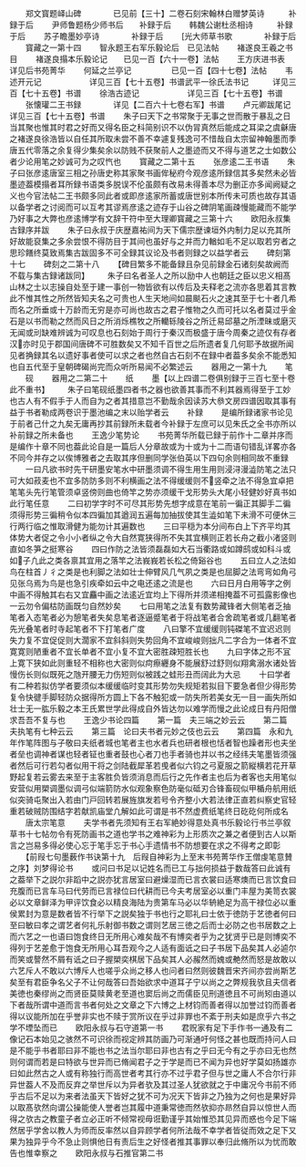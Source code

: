 <!-- { "loadSidebar": true } -->
　　郑文寳题峄山碑　　　　已见前【三十】二卷石刻宋翰林白赠梦英诗　　　补録于后
　　尹师鲁题杨少师书后　　补録于后
　　韩魏公谢杜丞相诗　　　补録于后
　　苏子瞻墨妙亭诗　　　　补録于后
　　光大师草书歌　　　　补録于后
　　寳藏之一第十四
　　智永题王右军乐毅论后　已见法帖
　　褚遂良王羲之书目
　　褚遂良搨本乐毅论记　　已见一百【六十一卷】法帖
　　王方庆进书表　　　　　详见后书苑菁华
　　何延之兰亭记　　　　　已见一百【四十七卷】法帖
　　韦述开元记　　　　　　详见三百【七十五卷】书谱武平一徐氏法书记　　　详见三百【七十五卷】书谱
　　徐浩古迹记　　　　　　详见三百【七十五卷】书谱
　　张懐瓘二王书録　　　　详见【二百六十七卷右军】书谱
　　卢元卿跋尾记　　　　　详见三百【七十五卷】书谱
　　朱子曰天下之书常聚于无事之世而散于暴乱之日当其聚也惟其时君之好而又得名臣之科简别识不以伪冐真然后能成之耳梁之虞龢唐之褚遂良徐浩皆以自任其所取未尝不善不幸遽复残逸可不惜哉自太宗留神翰墨而季唐五代零落之余复得少集矣余以防贱不获聚前人之墨迹而又不得与道艺之士如数公者少论用笔之妙诚可为之叹忾也
　　寳藏之二第十五
　　张彦逺二王书语
　　朱子曰张彦逺唐室三相之孙唐史称其家聚书画侔秘府今观彦逺所録信其多矣然未必皆墨迹葢模搨者耳所録书语类多脱误不伦虽颇有改易未得善本尽为删正亦多闻阙疑之义也今官法帖二王书颇多同此者或即彦逺家所蓄或唐世别本所传未可质也故存其语以备学者之讨阅而可以互考其谬焉彦逺之迹存于山谷之碑阴笔画疎慢能藏而不能学乃好事之大弊也彦逺博学有文辞干符中至大理卿寳藏之三第十六
　　欧阳永叔集古録序并跋
　　朱子曰永叔于庆歴嘉祐间为天下儒宗歴谏垣外内制力足以充其所好故能裒集之多余尝恨不得防目于其间也虽好与之并而力輶如毛不足以取若穷者之思珍饍终莫致焉集古跋固多不可全録其议论及书者则録之以益学者云
　　碑刻第十七
　　碑刻之二第十八
　　【碑目繁多不能备録且杂见前録金石诸刻矣故阙而不载与集古録诸跋同】
　　朱子曰名者圣人之所以励中人也朝廷之臣以忠义相髙山林之士以志操自处至于建一事创一物皆欲有以传后及夫释老之流亦各思着其言教此不惟其性之所然皆知夫名之可贵也人生天地间如晨颷石火之速其至于七十者几希而名之所垂或十万龄而无穷是亦可尚也故古之君子惟物之久而可托以名者莫过乎金石是以书而勒之然而风日之所消烁樵牧之所轥轹陵谷之所迁易邱墓之所湮昧或磨灭无闻或刓缺难辨诚为可叹息也石刻始于周行于秦汉而极盛于唐今周秦之迹仅有存者汉亦时见于郡国间唐碑不可胜数矣又不知千百世之后所遗者复几何耶予故据所闻见者捔録其名以遗好事者使可以求之者也然自古石刻不在録中者葢多矣余不能悉知也自五代至于皇朝碑碣尚完而众听所易闻不必繁述云
　　器用之一第十九
　　笔
　　砚
　　器用之二第二十
　　纸
　　墨【以上四谱二卷俱别録于三百七至十卷此不重书】
　　朱子曰笔砚纸墨四者书之器也欲善其事而不利其器焉得至于工妙也古人有不假手于人而自为之者其措意岂不勤哉余因读苏大叅文房四谱因取其事有益于书者勒成两卷识于墨池编之末以贻学者云
　　补録
　　是编所録诸家书论见于前者己什之九矣无庸再抄其前録所未载者今补録于左庶可以见朱氏之全书亦所以补前録之所未备也
　　王逸少笔势论
　　书苑菁华所载已録于前作十二章并序而是编作十章不同也葢此论自是一篇后人分章故或为十或为十二而语句错乱详畧亦各不同今并存之以俟博雅者之去取其序但删同学张伯英以下四句余则相同故不重録
　　一曰凡欲书时先干研墨安笔水中研墨须调不得生用生用则浸浔漫澁防笔之法只可大如菽麦也不宜多防防多则不利横画之法不得缓缓则不竖牵之法不得急宜卓把笔笔头先行笔管须卓竖傍则曲也倚竿之势亦须缓干戈形势头大尾小轻健妙好真书如此行笔任意
　　二曰初学字时不可尽其形势先想字成意在笔前一徧正其脚手二徧须得形势三徧稍令似本四徧加其遒润五遍每加抽拔使其生澁如笔下未滑不可便休三行两行临之惟取滑健为能勿计其遍数也
　　三曰平穏为本分间布白上下齐平均其体势大者促之令小小者纵之令大自然寛狭得所不失其宜横则正若长舟之截小渚竖则直如冬笋之挺寒谷
　　四曰作防之法皆须磊磊如大石当衢路或如蹲鸱或如科斗或如子凢此之类各禀其宜用之落竿之法峩峩若长松之倚谿谷也
　　五曰立人之法如鸟在柱首丿彳之类是也利脚之法如壮士伸臂风几气夙之类是也屈脚之法弯弯如角弓见张乌焉为鸟是也急引疾牵如云中之电还逺之流是也
　　六曰日月白用等字之例中画不得触其右右又宜麤中画之法逺近宜均上下得所并须递相掩葢不可孤露影像也一云勿令偏枯防画既匀自然妙矣
　　七曰用笔之法复有数势藏锋者大侧笔者乏抽笔者入态笔者必为憩笔者失矣息笔者逐逼蹙笔者于将战笔者合舍疏笔者或几翻笔者先光叠笔者时寺起笔者不下打笔者广度
　　八曰擎不宜缓缓则钝磔笔不宜迟迟则失力复不宜促促则大濶家不宜斜斜则失势回角不宜峻峻则拙凡二字合为一体者不宜寛寛则陋重者不宜长单者不宜小复不宜大密胜疎短胜长也
　　九曰字体之形不冝上寛下狭如此则重轻不相称也大密则似疴瘵纒身不能展舒过舒则似翔禽溺水诸处皆慢伤长则似既死之虺开腰无力伤短则似被践之蛙形丑而阔此为大忌
　　十曰学者有二种若拟仿学者要须似本缓缓临时变其形势勿失规矩若拟目下要急者但少得形势复令快徤手脚轻防众据得所方圆上下各不触犯或一防失所若美女无一目一画失所如壮士无一肱乐毅之本王氏累世学此得成自外皆达勿以难学而慢之此论成日有丹阳僧求吾吾不复与也
　　王逸少书论四篇
　　第一篇　夫三端之妙云云
　　第二篇　夫执笔有七种云云
　　第三篇　论曰夫书者元妙之伎也云云
　　第四篇　永和九年作笔阵图与子敬曰夫纸者城也笔者主也水者兵也研者根也恬者智也躁者形也夫坐者垒也调神者谋也轻者钲也重者鼓也心者刀也手者骑也并以书之经纬夫笔墨皆须强者然后可行若勾者似用干将之剑陆截犀革若曵者似六钧之弓夏服之箭縦横若花开草野起复若云雾去来至于主客胜负皆须消息而后行之先作者主也后为者客也夫用笔似安营似用槊调墨似调弓似端箭防水似观象察色防毫似砥刃合锋畜砚似甲楯舟航用纸似突骑屯聚出入若由门戸回转若展旌旗发若号令齐整小大若法律正直若纠察史官轻重若破贼防围结字若献凯庙堂凢解如此可谓是书不然虚费纸笔终日矻矻何所成名
　　唐太宗笔意
　　夫学书者先须知有王右军絶妙得意处真书乐毅论行书兰亭叙草书十七帖勿令有死防画书之道也学书之难神彩为上形质次之兼之者便到古人以斯言之岂易多得必使心忘于笔手忘于书心手遗情书不防想要在求之不得考之即彰
　　【前叚七句墨薮作书诀第十九　后叚自神彩为上至末书苑菁华作王僧虔笔意賛之序】刘梦得论书
　　或问曰书足以记姓名而已工与拙何损益于数哉答曰此诚有之葢举下之説尔非蹈中之説亦犹言居室曰避燥湿而已言衣裳曰适寒燠而已言饮食曰充腹而已言车马曰代劳而已言禄位曰代耕而已今夫考居室必以重门丰屋为美笥衣裳必以文章鲜泽为甲评饮食必以精良海陆为贵第车马必以华辀絶足为高干禄位必以重侯累封为意是数者皆不行举下之説矣独于书也行之耶礼曰士依于徳防于艺徳者何曰至曰敏曰孝之谓艺者何礼乐射御书数之谓则艺居三徳之后而士必防之也书居数之上而六艺之一也语曰饱食终日无所用心难矣哉不有博奕者乎为之犹贤乎已是则博奕不得列于艺差愈于饱食无所用心耳吾观今之人适有面诋之曰子书居下品矣其人必逌尔而笑或謷然不屑有诋之曰子握槊奕棋居下品矣其人必赧然而媿或艴然而怒是故敢以六艺斥人不敢以六博斥人也嗟乎众尚之移人也问者曰然则彼魏晋宋齐间亦尝尚斯艺矣至有君臣争名父子不让何哉答曰吾始欲求中道耳子宁以尚之之弊规我欤且夫信者美徳也秦缪尚之而贤臣莫赎黄老至道也窦后尚之而儒臣见刑道徳且不可尚矧由道以下者哉所谓中道而言书者何处之文章之下六博之上材钧而善者得以加誉过钧而善者得以议能所加在乎誉非实也不赎于赏所议在乎过非罪也不紊于刑夫如是庶乎六书之学不堙坠而已
　　欧阳永叔与石守道第一书
　　君贶家有足下手作书一通及有二像记石本始见之骇然不可识徐而视定辨其防画乃可渐通吁何怪之甚也既而持问人曰是不能乎书者耶曰非不能也书之法当尔耶曰非也古有之乎曰无今有之乎亦曰无也然则何谓而若是曰特欲与世异而已脩闻君子之于学是而已不闻为异也好学莫如扬雄亦曰如此然古之人或有称独行而高世者考其行亦不过乎君子但与世之庸人不合尔行非异世葢人不及而反弃之举世斥以为异者欤及其过圣人犹欲就之于中庸况今书前不师乎古后不足以为来者法虽天下皆好之犹不可为况天下皆非之乃独为之何也是果好异以取髙欤然向谓公操能使人誉者岂其履中道秉常徳而然欤抑亦昻然自异以惊世人而得之欤古之教童子者立必正听不倾常视毋诳勤谨乎其始惟恐其见异而惑也今足下端然居乎学舍以教人为师而反率然以自异顾学者何所法哉不幸学者皆従而效之足下又果为独异乎今不急止则惧他日有责后生之好怪者推其事罪以奉归此脩所以为忧而敢告也惟幸察之
　　欧阳永叔与石推官第二书
